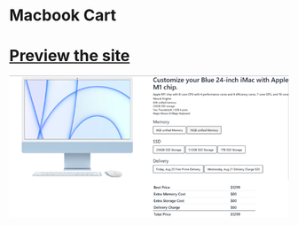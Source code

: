 # Macbook Cart

# [Preview the site](https://alsiam.github.io/html-projects/macbook-cart)

![image info](../assets/images/macbook-cart.png)